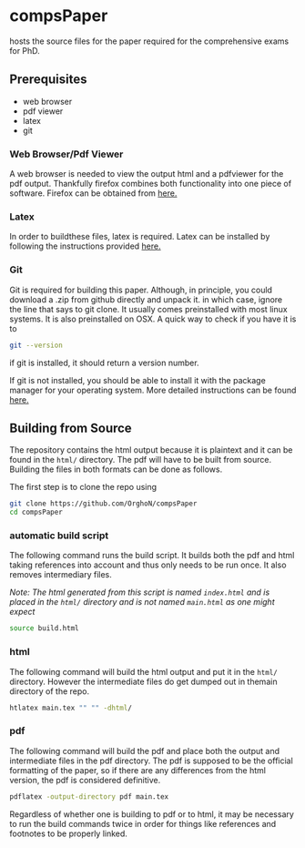# compsPaper
hosts the source files for the paper required for the comprehensive exams for PhD.

## Prerequisites

- web browser
- pdf viewer
- latex
- git

### Web Browser/Pdf Viewer

A web browser is needed to view the output html and a pdfviewer for the pdf output.
Thankfully firefox combines both functionality into one piece of software.
Firefox can be obtained from [here.](https://www.mozilla.org/en-US/firefox/all/#product-desktop-release)

### Latex

In order to buildthese files, latex is required.
Latex can be installed by following the instructions provided [here.](https://www.latex-project.org/get/)

### Git

Git is required for building this paper.
Although, in principle, you could download a .zip from github directly and unpack it. in which case, ignore the line that says to git clone.
It usually comes preinstalled with most linux systems.
It is also preinstalled on OSX.
A quick way to check if you have it is to
```bash
git --version
```

if git is installed, it should return a version number.

If git is not installed, you should be able to install it with the package manager for your operating system.
More detailed instructions can be found [here.](https://git-scm.com/book/en/v2/Getting-Started-Installing-Git)

## Building from Source

The repository contains the html output because it is plaintext and it can be found in the `html/` directory.
The pdf will have to be built from source. Building the files in both formats can be done as follows.

The first step is to clone the repo using

```bash
git clone https://github.com/OrghoN/compsPaper
cd compsPaper
```

### automatic build script

The following command runs the build script. It builds both the pdf and html taking references into account and thus only needs to be run once.
It also removes intermediary files.

*Note: The html generated from this script is named `index.html` and is placed in the `html/`  directory and is not named `main.html` as one might expect*

```bash
source build.html
```

### html

The following command will build the html output and put it in the `html/` directory. However the intermediate files do get dumped out in themain directory of the repo.

```bash
htlatex main.tex "" "" -dhtml/
```

### pdf

The following command will build the pdf and place both the output and intermediate files in the pdf directory.
The pdf is supposed to be the official formatting of the paper, so if there are any differences from the html version, the pdf is considered definitive.

```bash
pdflatex -output-directory pdf main.tex
```

Regardless of whether one is building to pdf or to html, it may be necessary to run the build commands twice in order for things like references and footnotes to be properly linked.